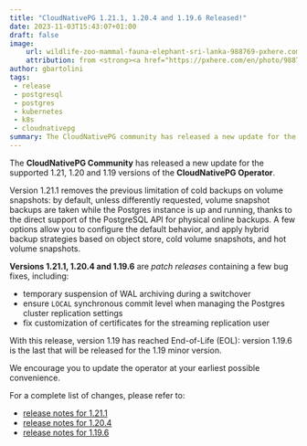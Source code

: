 ```yaml
---
title: "CloudNativePG 1.21.1, 1.20.4 and 1.19.6 Released!"
date: 2023-11-03T15:43:07+01:00
draft: false
image:
    url: wildlife-zoo-mammal-fauna-elephant-sri-lanka-988769-pxhere.com.jpg
    attribution: from <strong><a href="https://pxhere.com/en/photo/988769?utm_content=clipUser&utm_medium=referral&utm_source=pxhere">PxHere</a></strong>
author: gbartolini
tags:
 - release
 - postgresql
 - postgres
 - kubernetes
 - k8s
 - cloudnativepg
summary: The CloudNativePG community has released a new update for the supported 1.21, 1.20 and 1.19 versions of the CloudNativePG operator. Version 1.19 has reached End-of-Life (EOL).
---
```

The **CloudNativePG Community** has released a new update for the supported
1.21, 1.20 and 1.19 versions of the **CloudNativePG Operator**.

Version 1.21.1 removes the previous limitation of cold backups on volume
snapshots: by default, unless differently requested, volume snapshot backups
are taken while the Postgres instance is up and running, thanks to the direct
support of the PostgreSQL API for physical online backups. A few options allow
you to configure the default behavior, and apply hybrid backup strategies
based on object store, cold volume snapshots, and hot volume snapshots.

**Versions 1.21.1, 1.20.4 and 1.19.6** are *patch releases* containing a few
bug fixes, including:

- temporary suspension of WAL archiving during a switchover
- ensure `LOCAL` synchronous commit level when managing the Postgres cluster
  replication settings
- fix customization of certificates for the streaming replication user

With this release, version 1.19 has reached End-of-Life (EOL): version 1.19.6
is the last that will be released for the 1.19 minor version.

We encourage you to update the operator at your earliest possible convenience.

For a complete list of changes, please refer to:

- [release notes for 1.21.1](https://cloudnative-pg.io/documentation/1.21/release_notes/v1.21/)
- [release notes for 1.20.4](https://cloudnative-pg.io/documentation/1.20/release_notes/v1.20/)
- [release notes for 1.19.6](https://cloudnative-pg.io/documentation/1.19/release_notes/v1.19/)

<!--
# About CloudNativePg

[CloudNativePG](https://cloudnative-pg.io) is an open source Kubernetes
Operator for PostgreSQL workloads that orchestrates the full life cycle of a
PostgreSQL cluster, from bootstrapping and configuration, through high
availability and connection routing, to backups and disaster recovery.
CloudNativePG relies on PostgreSQL’s native streaming replication to distribute
data across pods, nodes, and zones, using standard Kubernetes patterns.
Replicas can be scaled up and down in a Kubernetes native manner, and the
operator automatically and safely reconfigure replication as appropriate.
[CloudNativePG is a project originally created and supported by EDB](https://www.enterprisedb.com/products/cloud-native-postgresql-kubernetes-ha-clusters-k8s-containers-scalable).

-->
<!--
Tweet
Proud to announce #CloudNativePG 1.21.1, 1.20.4 and 1.19.6 are out! Update now!

This patch release contains several fixes as well as improvements in the DR and HA areas.

Read more https://cloudnative-pg.io/blog/cloudnative-pg-1.21-1-released/!

#PostgreSQL #operator #Kubernetes #k8s #databases #postgres #oss
--->
